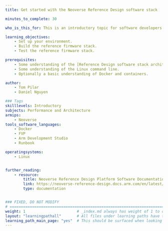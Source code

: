 ```yaml
---
title: Get started with the Neoverse Reference Design software stack

minutes_to_complete: 30

who_is_this_for: This is an introductory topic for software developers interested in testing the Neoverse Reference Design firmware stack.

learning_objectives: 
    - Set up your environment.
    - Build the reference firmware stack.
    - Test the reference firmware stack.

prerequisites:
    - Some understanding of the [Reference Design software stack architecture](https://neoverse-reference-design.docs.arm.com/en/latest/about/software_stack.html).
    - Some understanding of the Linux command line.
    - Optionally a basic understanding of Docker and containers.

author: 
    - Tom Pilar
    - Daniel Nguyen

### Tags
skilllevels: Introductory
subjects: Performance and Architecture
armips:
    - Neoverse
tools_software_languages:
    - Docker
    - FVP
    - Arm Development Studio
    - Runbook

operatingsystems:
    - Linux


further_reading:
    - resource:
        title: Neoverse Reference Design Platform Software Documentation
        link: https://neoverse-reference-design.docs.arm.com/en/latest/index.html
        type: documentation


### FIXED, DO NOT MODIFY
# ================================================================================
weight: 1                       # _index.md always has weight of 1 to order correctly
layout: "learningpathall"       # All files under learning paths have this same wrapper
learning_path_main_page: "yes"  # This should be surfaced when looking for related content. Only set for _index.md of learning path content.
---
```


